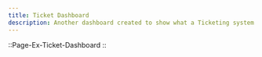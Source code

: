 ```yaml
---
title: Ticket Dashboard
description: Another dashboard created to show what a Ticketing system could look like.
---
```


::Page-Ex-Ticket-Dashboard
::
